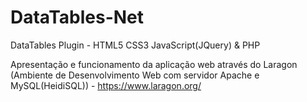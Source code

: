 # DataTables-Net

DataTables Plugin - HTML5 CSS3 JavaScript(JQuery) & PHP

Apresentação e funcionamento da aplicação web através do Laragon (Ambiente de Desenvolvimento Web com servidor Apache e MySQL(HeidiSQL)) - <https://www.laragon.org/>
